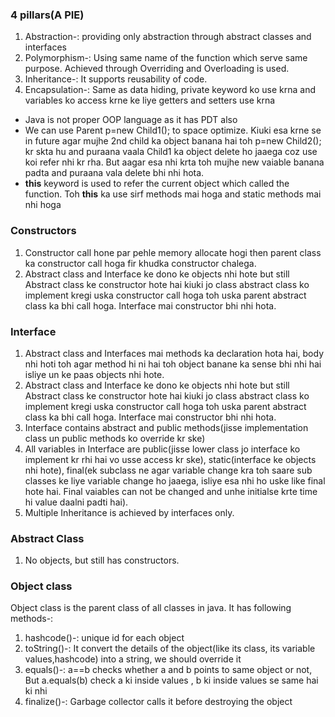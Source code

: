 ### 4 pillars(A PIE)
1. Abstraction-: providing only abstraction through abstract classes and interfaces
2. Polymorphism-: Using same name of the function which serve same purpose. Achieved through Overriding and Overloading is used.
3. Inheritance-: It supports reusability of code.
4. Encapsulation-: Same as data hiding, private keyword ko use krna and variables ko access krne ke liye getters and setters use krna

- Java is not proper OOP language as it has PDT also
- We can use Parent p=new Child1(); to space optimize. Kiuki esa krne se in future agar mujhe 2nd child ka object banana hai toh p=new Child2(); kr skta hu and puraana vaala Child1 ka object delete ho jaaega coz use koi refer nhi kr rha. But aagar esa nhi krta toh mujhe new vaiable banana padta and puraana vala delete bhi nhi hota.
- **this** keyword is used to refer the current object which called the function. Toh **this** ka use sirf methods mai hoga and static methods mai nhi hoga

### Constructors
1. Constructor call hone par pehle memory allocate hogi then parent class ka constructor call hoga fir khudka constructor chalega.
2. Abstract class and Interface ke dono ke objects nhi hote but still Abstract class ke constructor hote hai kiuki jo class abstract class ko implement kregi uska constructor call hoga toh uska parent abstract class ka bhi call hoga. Interface mai constructor bhi nhi hota.

### Interface
1. Abstract class and Interfaces mai methods ka declaration hota hai, body nhi hoti toh agar method hi ni hai toh object banane ka sense bhi nhi hai isliye un ke paas objects nhi hote.
2. Abstract class and Interface ke dono ke objects nhi hote but still Abstract class ke constructor hote hai kiuki jo class abstract class ko implement kregi uska constructor call hoga toh uska parent abstract class ka bhi call hoga. Interface mai constructor bhi nhi hota.
3. Interface contains abstract and public methods(jisse implementation class un public methods ko override kr ske)
4. All variables in Interface are public(jisse lower class jo interface ko implement kr rhi hai vo usse access kr ske), static(interface ke objects nhi hote), final(ek subclass ne agar variable change kra toh saare sub classes ke liye variable change ho jaaega, isliye esa nhi ho uske like final hote hai. Final vaiables can not be changed and unhe initialse krte time hi value daalni padti hai).
5. Multiple Inheritance is achieved by interfaces only.

### Abstract Class
1. No objects, but still has constructors.

### Object class
Object class is the parent class of all classes in java. It has following methods-: 
1. hashcode()-: unique id for each object
2. toString()-: It convert the details of the object(like its class, its variable values,hashcode) into a string, we should override it
3. equals()-: a==b checks whether a and b points to same object or not, But a.equals(b) check a ki inside values , b ki inside values se same hai ki nhi
4. finalize()-: Garbage collector calls it before destroying the object